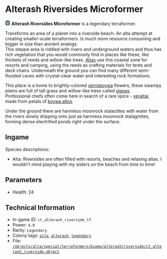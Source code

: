 # Alterash Riversides Microformer

<img src="https://raw.githubusercontent.com/Ceterai/Enternia/main/objects/alta/special/terraformers/biome/alterash/riverside/icon.png" alt="Alterash Riversides Microformer icon" loading="lazy" height=16px width="auto" /> **Alterash Riversides Microformer** is a legendary terraformer.

Transforms an area of a planet into a riverside beach. An alta attempt at creating smaller-scale terraformers. Is much more resource consuming and bigger in size than ancient analogs.  
This steppe area is riddled with rivers and underground waters and thus has rich vegetation that you would commonly find in places like these, like thickets of reeds and willow-like trees. [Altas](https://ceterai.github.io/MyEnternia/Wiki/Tags/Alta) use this coastal zone for resorts and camping, using the reeds as crafting materials for tents and deck chairs. Underneath the ground you can find many different semi-flooded caves with crystal-clear water and interesting rock formations.

This place is a home to brightly-colored [verriskoywa](https://ceterai.github.io/MyEnternia/Wiki/verriskoywa) flowers, these swampy plains are full of tall grass and willow-like trees called [gianas](https://ceterai.github.io/MyEnternia/Wiki/gianas).  
Professional chefs often come here in search of a rare spice - [veraltai](https://ceterai.github.io/MyEnternia/Wiki/veraltai), made from petals of [koywa altos](https://ceterai.github.io/MyEnternia/Wiki/koywaaltos).

Under the ground there are harmless moonrock stalactites with water from the rivers slowly dripping onto just as harmless moonrock stalagmites, forming dense electrified ponds right under the surface.

## Ingame

Species descriptions:

- Alta: Riversides are often filled with resorts, beaches and relaxing altas. I wouldn't mind playing with my sisters on the beach from time to time!

## Parameters

- Health: 24

## Technical Information

- In-game ID: `ct_alterash_riverside_tf`
- Power: `4.0`
- Rarity: `Legendary`
- Colony tags: [`alta`](https://ceterai.github.io/MyEnternia/Wiki/Tags/Alta), [`alterash`](https://ceterai.github.io/MyEnternia/Wiki/Tags/Alterash), [`legendary`](https://ceterai.github.io/MyEnternia/Wiki/Tags/Legendary)
- File: [`/objects/alta/special/terraformers/biome/alterash/riverside/ct_alterash_riverside.object`](https://github.com/Ceterai/Enternia/blob/main/objects/alta/special/terraformers/biome/alterash/riverside/ct_alterash_riverside.object)
